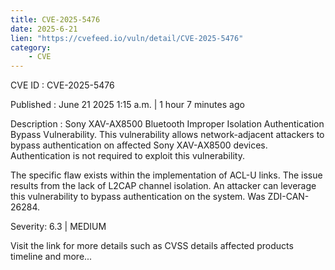 ```yaml
---
title: CVE-2025-5476
date: 2025-6-21
lien: "https://cvefeed.io/vuln/detail/CVE-2025-5476"
category:
    - CVE
---
```


CVE ID : CVE-2025-5476

Published :  June 21
2025
1:15 a.m. | 1 hour
7 minutes ago

Description : Sony XAV-AX8500 Bluetooth Improper Isolation Authentication Bypass Vulnerability. This vulnerability allows network-adjacent attackers to bypass authentication on affected Sony XAV-AX8500 devices. Authentication is not required to exploit this vulnerability.

The specific flaw exists within the implementation of ACL-U links. The issue results from the lack of L2CAP channel isolation. An attacker can leverage this vulnerability to bypass authentication on the system. Was ZDI-CAN-26284.

Severity: 6.3 | MEDIUM

Visit the link for more details
such as CVSS details
affected products
timeline
and more...
